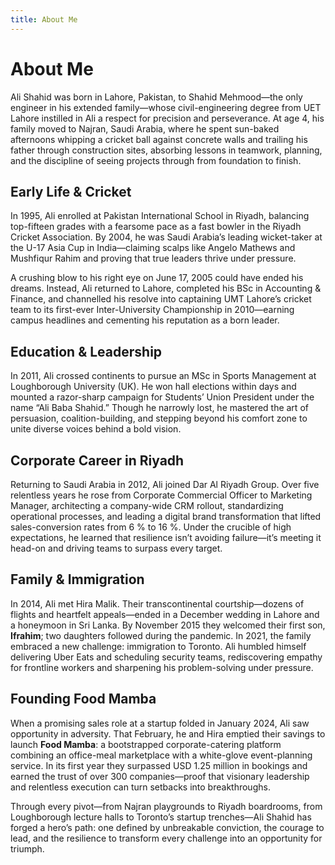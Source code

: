 ```yaml
---
title: About Me
---
```


# About Me

Ali Shahid was born in Lahore, Pakistan, to Shahid Mehmood—the only engineer in his extended family—whose civil-engineering degree from UET Lahore instilled in Ali a respect for precision and perseverance. At age 4, his family moved to Najran, Saudi Arabia, where he spent sun-baked afternoons whipping a cricket ball against concrete walls and trailing his father through construction sites, absorbing lessons in teamwork, planning, and the discipline of seeing projects through from foundation to finish.

## Early Life & Cricket  
In 1995, Ali enrolled at Pakistan International School in Riyadh, balancing top-fifteen grades with a fearsome pace as a fast bowler in the Riyadh Cricket Association. By 2004, he was Saudi Arabia’s leading wicket-taker at the U-17 Asia Cup in India—claiming scalps like Angelo Mathews and Mushfiqur Rahim and proving that true leaders thrive under pressure.  

A crushing blow to his right eye on June 17, 2005 could have ended his dreams. Instead, Ali returned to Lahore, completed his BSc in Accounting & Finance, and channelled his resolve into captaining UMT Lahore’s cricket team to its first-ever Inter-University Championship in 2010—earning campus headlines and cementing his reputation as a born leader.

## Education & Leadership  
In 2011, Ali crossed continents to pursue an MSc in Sports Management at Loughborough University (UK). He won hall elections within days and mounted a razor-sharp campaign for Students’ Union President under the name “Ali Baba Shahid.” Though he narrowly lost, he mastered the art of persuasion, coalition-building, and stepping beyond his comfort zone to unite diverse voices behind a bold vision.

## Corporate Career in Riyadh  
Returning to Saudi Arabia in 2012, Ali joined Dar Al Riyadh Group. Over five relentless years he rose from Corporate Commercial Officer to Marketing Manager, architecting a company-wide CRM rollout, standardizing operational processes, and leading a digital brand transformation that lifted sales-conversion rates from 6 % to 16 %. Under the crucible of high expectations, he learned that resilience isn’t avoiding failure—it’s meeting it head-on and driving teams to surpass every target.

## Family & Immigration  
In 2014, Ali met Hira Malik. Their transcontinental courtship—dozens of flights and heartfelt appeals—ended in a December wedding in Lahore and a honeymoon in Sri Lanka. By November 2015 they welcomed their first son, **Ifrahim**; two daughters followed during the pandemic. In 2021, the family embraced a new challenge: immigration to Toronto. Ali humbled himself delivering Uber Eats and scheduling security teams, rediscovering empathy for frontline workers and sharpening his problem-solving under pressure.

## Founding Food Mamba  
When a promising sales role at a startup folded in January 2024, Ali saw opportunity in adversity. That February, he and Hira emptied their savings to launch **Food Mamba**: a bootstrapped corporate-catering platform combining an office-meal marketplace with a white-glove event-planning service. In its first year they surpassed USD 1.25 million in bookings and earned the trust of over 300 companies—proof that visionary leadership and relentless execution can turn setbacks into breakthroughs.

Through every pivot—from Najran playgrounds to Riyadh boardrooms, from Loughborough lecture halls to Toronto’s startup trenches—Ali Shahid has forged a hero’s path: one defined by unbreakable conviction, the courage to lead, and the resilience to transform every challenge into an opportunity for triumph.  